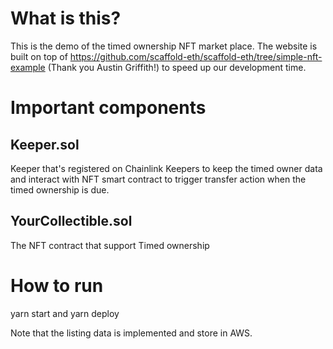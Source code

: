 # What is this?
This is the demo of the timed ownership NFT market place. The website is built on top of https://github.com/scaffold-eth/scaffold-eth/tree/simple-nft-example (Thank you Austin Griffith!) to speed up our development time. 

# Important components

## Keeper.sol
Keeper that's registered on Chainlink Keepers to keep the timed owner data and interact with NFT smart contract to trigger transfer action when the timed ownership is due.

## YourCollectible.sol
The NFT contract that support Timed ownership


# How to run
yarn start and yarn deploy

Note that the listing data is implemented and store in AWS.
